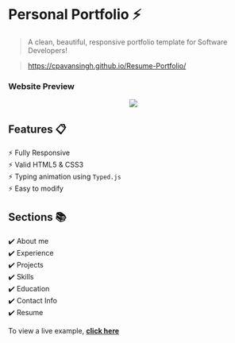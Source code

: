 # Personal Portfolio ⚡️ 
> A clean, beautiful, responsive portfolio template for Software Developers!

> https://cpavansingh.github.io/Resume-Portfolio/



### Website Preview
<p align="center"> 
  <kbd>
    <a href="https://cpavansingh.github.io/Resume-Portfolio/" target="_blank"><img src="examples/pavan_website.gif">
  </a>
  </kbd>
</p>



## Features 📋
⚡️ Fully Responsive\
⚡️ Valid HTML5 & CSS3\
⚡️ Typing animation using `Typed.js`\
⚡️ Easy to modify



## Sections 📚
✔️ About me\
✔️ Experience\
✔️ Projects \
✔️ Skills \
✔️ Education\
✔️ Contact Info\
✔️ Resume

To view a live example, **[click here](https://cpavansingh.github.io/Resume-Portfolio/)**


